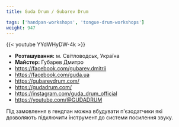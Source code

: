 ```yaml
---
title: Guda Drum / Gubarev Drum

tags: ['handpan-workshops', 'tongue-drum-workshops']
weight: 947
---
```

{{< youtube YYdWHyDW-4k >}}

- **Розташування:** м. Світловодськ, Україна
- **Майстер:** Губарев Дмитро
- https://facebook.com/gubarev.dmitrii
- https://facebook.com/guda.ua
- https://gubarevdrum.com/
- https://gudadrum.com/
- https://instagram.com/guda_drum_official
- https://youtube.com/@GUDADRUM

Під замовлення в гендпан можна вбудувати п'єзодатчики які дозволяють підключити інструмент до системи посилення звуку.
